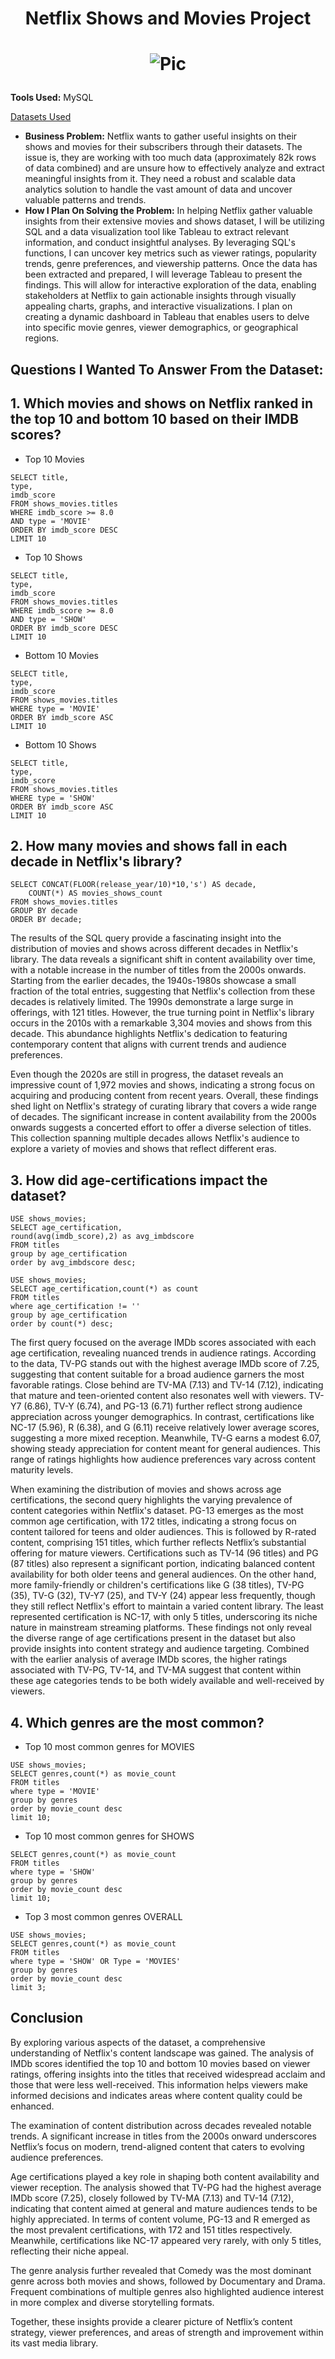 # <p align="center">Netflix Shows and Movies Project</p>
# <p align="center">![Pic](https://i.ibb.co/Q81WwRN/92399716.jpg)</p>
**Tools Used:** MySQL

[Datasets Used](https://www.kaggle.com/datasets/victorsoeiro/netflix-tv-shows-and-movies?select=titles.csv)
- **Business Problem:** Netflix wants to gather useful insights on their shows and movies for their subscribers through their datasets. The issue is, they are working with too much data (approximately 82k rows of data combined) and are unsure how to effectively analyze and extract meaningful insights from it. They need a robust and scalable data analytics solution to handle the vast amount of data and uncover valuable patterns and trends.
- **How I Plan On Solving the Problem:** In helping Netflix gather valuable insights from their extensive movies and shows dataset, I will be utilizing SQL and a data visualization tool like Tableau to extract relevant information, and conduct insightful analyses. By leveraging SQL's functions, I can uncover key metrics such as viewer ratings, popularity trends, genre preferences, and viewership patterns. Once the data has been extracted and prepared, I will leverage Tableau to present the findings. This will allow for interactive exploration of the data, enabling stakeholders at Netflix to gain actionable insights through visually appealing charts, graphs, and interactive visualizations. I plan on creating a dynamic dashboard in Tableau that enables users to delve into specific movie genres, viewer demographics, or geographical regions.
## Questions I Wanted To Answer From the Dataset:

## 1. Which movies and shows on Netflix ranked in the top 10 and bottom 10 based on their IMDB scores?
- Top 10 Movies
```mysql
SELECT title, 
type, 
imdb_score
FROM shows_movies.titles
WHERE imdb_score >= 8.0
AND type = 'MOVIE'
ORDER BY imdb_score DESC
LIMIT 10
```
- Top 10 Shows
```mysql
SELECT title, 
type, 
imdb_score
FROM shows_movies.titles
WHERE imdb_score >= 8.0
AND type = 'SHOW'
ORDER BY imdb_score DESC
LIMIT 10
```
- Bottom 10 Movies
```mysql
SELECT title, 
type, 
imdb_score
FROM shows_movies.titles
WHERE type = 'MOVIE'
ORDER BY imdb_score ASC
LIMIT 10
```
- Bottom 10 Shows
```mysql
SELECT title, 
type, 
imdb_score
FROM shows_movies.titles
WHERE type = 'SHOW'
ORDER BY imdb_score ASC
LIMIT 10
```
## 2. How many movies and shows fall in each decade in Netflix's library?
```mysql
SELECT CONCAT(FLOOR(release_year/10)*10,'s') AS decade,
	COUNT(*) AS movies_shows_count
FROM shows_movies.titles
GROUP BY decade
ORDER BY decade;
```
The results of the SQL query provide a fascinating insight into the distribution of movies and shows across different decades in Netflix's library. The data reveals a significant shift in content availability over time, with a notable increase in the number of titles from the 2000s onwards. Starting from the earlier decades, the 1940s-1980s showcase a small fraction of the total entries, suggesting that Netflix's collection from these decades is relatively limited. The 1990s demonstrate a large surge in offerings, with 121 titles. However, the true turning point in Netflix's library occurs in the 2010s with a remarkable 3,304 movies and shows from this decade. This abundance highlights Netflix's dedication to featuring contemporary content that aligns with current trends and audience preferences.

Even though the 2020s are still in progress, the dataset reveals an impressive count of 1,972 movies and shows, indicating a strong focus on acquiring and producing content from recent years. Overall, these findings shed light on Netflix's strategy of curating library that covers a wide range of decades. The significant increase in content availability from the 2000s onwards suggests a concerted effort to offer a diverse selection of titles. This collection spanning multiple decades allows Netflix's audience to explore a variety of movies and shows that reflect different eras. 
## 3. How did age-certifications impact the dataset?
```mysql
USE shows_movies;
SELECT age_certification,
round(avg(imdb_score),2) as avg_imbdscore
FROM titles
group by age_certification
order by avg_imbdscore desc;
```
```mysql
USE shows_movies;
SELECT age_certification,count(*) as count
FROM titles
where age_certification != ''
group by age_certification
order by count(*) desc;
```
The first query focused on the average IMDb scores associated with each age certification, revealing nuanced trends in audience ratings. According to the data, TV-PG stands out with the highest average IMDb score of 7.25, suggesting that content suitable for a broad audience garners the most favorable ratings. Close behind are TV-MA (7.13) and TV-14 (7.12), indicating that mature and teen-oriented content also resonates well with viewers. TV-Y7 (6.86), TV-Y (6.74), and PG-13 (6.71) further reflect strong audience appreciation across younger demographics. In contrast, certifications like NC-17 (5.96), R (6.38), and G (6.11) receive relatively lower average scores, suggesting a more mixed reception. Meanwhile, TV-G earns a modest 6.07, showing steady appreciation for content meant for general audiences. This range of ratings highlights how audience preferences vary across content maturity levels.

When examining the distribution of movies and shows across age certifications, the second query highlights the varying prevalence of content categories within Netflix's dataset. PG-13 emerges as the most common age certification, with 172 titles, indicating a strong focus on content tailored for teens and older audiences. This is followed by R-rated content, comprising 151 titles, which further reflects Netflix’s substantial offering for mature viewers. Certifications such as TV-14 (96 titles) and PG (87 titles) also represent a significant portion, indicating balanced content availability for both older teens and general audiences.
On the other hand, more family-friendly or children's certifications like G (38 titles), TV-PG (35), TV-G (32), TV-Y7 (25), and TV-Y (24) appear less frequently, though they still reflect Netflix's effort to maintain a varied content library. The least represented certification is NC-17, with only 5 titles, underscoring its niche nature in mainstream streaming platforms.
These findings not only reveal the diverse range of age certifications present in the dataset but also provide insights into content strategy and audience targeting. Combined with the earlier analysis of average IMDb scores, the higher ratings associated with TV-PG, TV-14, and TV-MA suggest that content within these age categories tends to be both widely available and well-received by viewers.
## 4. Which genres are the most common? 
- Top 10 most common genres for MOVIES
```mysql
USE shows_movies;
SELECT genres,count(*) as movie_count
FROM titles
where type = 'MOVIE'
group by genres
order by movie_count desc
limit 10;
```
- Top 10 most common genres for SHOWS
```mysql
SELECT genres,count(*) as movie_count
FROM titles
where type = 'SHOW'
group by genres
order by movie_count desc
limit 10;
```
- Top 3 most common genres OVERALL
```mysql
USE shows_movies;
SELECT genres,count(*) as movie_count
FROM titles
where type = 'SHOW' OR Type = 'MOVIES'
group by genres
order by movie_count desc
limit 3;
```
## Conclusion 
By exploring various aspects of the dataset, a comprehensive understanding of Netflix's content landscape was gained. The analysis of IMDb scores identified the top 10 and bottom 10 movies based on viewer ratings, offering insights into the titles that received widespread acclaim and those that were less well-received. This information helps viewers make informed decisions and indicates areas where content quality could be enhanced.

The examination of content distribution across decades revealed notable trends. A significant increase in titles from the 2000s onward underscores Netflix’s focus on modern, trend-aligned content that caters to evolving audience preferences.

Age certifications played a key role in shaping both content availability and viewer reception. The analysis showed that TV-PG had the highest average IMDb score (7.25), closely followed by TV-MA (7.13) and TV-14 (7.12), indicating that content aimed at general and mature audiences tends to be highly appreciated. In terms of content volume, PG-13 and R emerged as the most prevalent certifications, with 172 and 151 titles respectively. Meanwhile, certifications like NC-17 appeared very rarely, with only 5 titles, reflecting their niche appeal.

The genre analysis further revealed that Comedy was the most dominant genre across both movies and shows, followed by Documentary and Drama. Frequent combinations of multiple genres also highlighted audience interest in more complex and diverse storytelling formats.

Together, these insights provide a clearer picture of Netflix’s content strategy, viewer preferences, and areas of strength and improvement within its vast media library.



